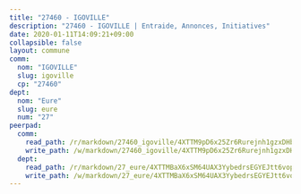 ```yaml
---
title: "27460 - IGOVILLE"
description: "27460 - IGOVILLE | Entraide, Annonces, Initiatives"
date: 2020-01-11T14:09:21+09:00
collapsible: false
layout: commune
comm:
  nom: "IGOVILLE"
  slug: igoville
  cp: "27460"
dept:
  nom: "Eure"
  slug: eure
  num: "27"
peerpad:
  comm:
    read_path: /r/markdown/27460_igoville/4XTTM9pD6x25Zr6Rurejnh1gzxDHbD6o55bH9j1NT4HqY91Ab
    write_path: /w/markdown/27460_igoville/4XTTM9pD6x25Zr6Rurejnh1gzxDHbD6o55bH9j1NT4HqY91Ab-K3TgTpX9HYpjHDzwxcmrTiujj4en8gWfswQdiNLMLbuNzahNq8YJKEmR49KoFQsSfKXaghNVi8knCxGJwgtCeECEp1fUk7tu5CvZPbYM8aDn1rnWRU4BTpvPSGNWgyRan8LvG7As
  dept:
    read_path: /r/markdown/27_eure/4XTTMBaX6xSM64UAX3YybedrsEGYEJtt6vopdQsPEFtGijgwg
    write_path: /w/markdown/27_eure/4XTTMBaX6xSM64UAX3YybedrsEGYEJtt6vopdQsPEFtGijgwg-K3TgUmjy61Gu7ZFzjoVmiacXP2Rc4pq6sxVCYUX3mFQZWQw9yCKsEoAMagtuW4jJTYhK96DsWW4cPmZLagvQNZ34BscGcu4btrtJibt18c1mpqofaWe6Q3RartDiuMTjY7NrsH4r
---
```


